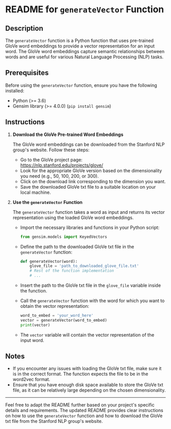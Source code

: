 # README for `generateVector` Function

## Description

The `generateVector` function is a Python function that uses pre-trained GloVe word embeddings to provide a vector representation for an input word. The GloVe word embeddings capture semantic relationships between words and are useful for various Natural Language Processing (NLP) tasks.

## Prerequisites

Before using the `generateVector` function, ensure you have the following installed:

- Python (>= 3.6)
- Gensim library (>= 4.0.0) (`pip install gensim`)

## Instructions

1. **Download the GloVe Pre-trained Word Embeddings**

   The GloVe word embeddings can be downloaded from the Stanford NLP group's website. Follow these steps:

   - Go to the GloVe project page: https://nlp.stanford.edu/projects/glove/
   - Look for the appropriate GloVe version based on the dimensionality you need (e.g., 50, 100, 200, or 300).
   - Click on the download link corresponding to the dimension you want.
   - Save the downloaded GloVe txt file to a suitable location on your local machine.

2. **Use the `generateVector` Function**

   The `generateVector` function takes a word as input and returns its vector representation using the loaded GloVe word embeddings.

   - Import the necessary libraries and functions in your Python script:

     ```python
     from gensim.models import KeyedVectors
     ```

   - Define the path to the downloaded GloVe txt file in the `generateVector` function:

     ```python
     def generateVector(word):
         glove_file = 'path_to_downloaded_glove_file.txt'
         # Rest of the function implementation
         # ...
     ```

   - Insert the path to the GloVe txt file in the `glove_file` variable inside the function.

   - Call the `generateVector` function with the word for which you want to obtain the vector representation:

     ```python
     word_to_embed = 'your_word_here'
     vector = generateVector(word_to_embed)
     print(vector)
     ```

   - The `vector` variable will contain the vector representation of the input word.

## Notes

- If you encounter any issues with loading the GloVe txt file, make sure it is in the correct format. The function expects the file to be in the word2vec format.
- Ensure that you have enough disk space available to store the GloVe txt file, as it can be relatively large depending on the chosen dimensionality.

---

Feel free to adapt the README further based on your project's specific details and requirements. The updated README provides clear instructions on how to use the `generateVector` function and how to download the GloVe txt file from the Stanford NLP group's website.
